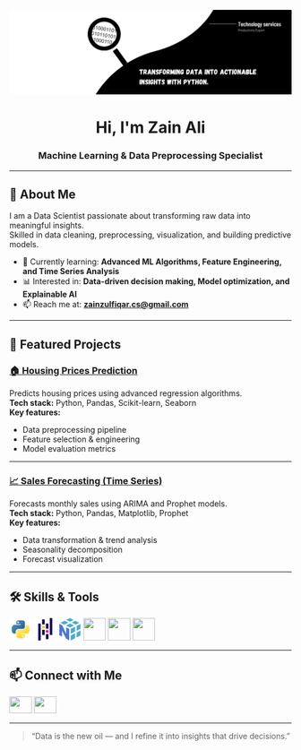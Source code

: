 ![Banner](https://github.com/zain4cs/zain4cs/blob/main/Grey%20and%20Black%20Professional%20LinkedIn%20Article%20Cover%20Image.png)

<h1 align="center">Hi, I'm Zain Ali</h1>
<h3 align="center">Machine Learning & Data Preprocessing Specialist</h3>

---

## 🚀 About Me
I am a Data Scientist passionate about transforming raw data into meaningful insights.  
Skilled in data cleaning, preprocessing, visualization, and building predictive models.

- 🌱 Currently learning: **Advanced ML Algorithms, Feature Engineering, and Time Series Analysis**  
- 📊 Interested in: **Data-driven decision making, Model optimization, and Explainable AI**  
- 📫 Reach me at: **zainzulfiqar.cs@gmail.com**  

---

## 📌 Featured Projects

### [🏠 Housing Prices Prediction](https://github.com/zain4cs/Housing_prices_dataset)
Predicts housing prices using advanced regression algorithms.  
**Tech stack:** Python, Pandas, Scikit-learn, Seaborn  
**Key features:**
- Data preprocessing pipeline
- Feature selection & engineering
- Model evaluation metrics

---

### [📈 Sales Forecasting (Time Series)](https://github.com/zain4cs/Sales-Forecasting)
Forecasts monthly sales using ARIMA and Prophet models.  
**Tech stack:** Python, Pandas, Matplotlib, Prophet  
**Key features:**
- Data transformation & trend analysis
- Seasonality decomposition
- Forecast visualization

---

## 🛠 Skills & Tools
<p align="left">
<a href="https://www.python.org" target="_blank"><img src="https://raw.githubusercontent.com/devicons/devicon/master/icons/python/python-original.svg" width="40" height="40"/></a>
<a href="https://pandas.pydata.org/" target="_blank"><img src="https://raw.githubusercontent.com/devicons/devicon/master/icons/pandas/pandas-original.svg" width="40" height="40"/></a>
<a href="https://numpy.org/" target="_blank"><img src="https://raw.githubusercontent.com/devicons/devicon/master/icons/numpy/numpy-original.svg" width="40" height="40"/></a>
<a href="https://scikit-learn.org/" target="_blank"><img src="https://upload.wikimedia.org/wikipedia/commons/0/05/Scikit_learn_logo_small.svg" width="40" height="40"/></a>
<a href="https://seaborn.pydata.org/" target="_blank"><img src="https://seaborn.pydata.org/_images/logo-mark-lightbg.svg" width="40" height="40"/></a>
<a href="https://www.w3schools.com/sql/" target="_blank"><img src="https://cdn-icons-png.flaticon.com/512/3161/3161158.png" width="40" height="40"/></a>
</p>

---

## 📫 Connect with Me
<p>
<a href="https://linkedin.com/in/zain-ali" target="_blank"><img src="https://raw.githubusercontent.com/rahuldkjain/github-profile-readme-generator/master/src/images/icons/Social/linked-in-alt.svg" height="30" width="40"/></a>
<a href="https://instagram.com/zainzulfiqar01" target="_blank"><img src="https://raw.githubusercontent.com/rahuldkjain/github-profile-readme-generator/master/src/images/icons/Social/instagram.svg" height="30" width="40"/></a>
</p>

---

> “Data is the new oil — and I refine it into insights that drive decisions.”
